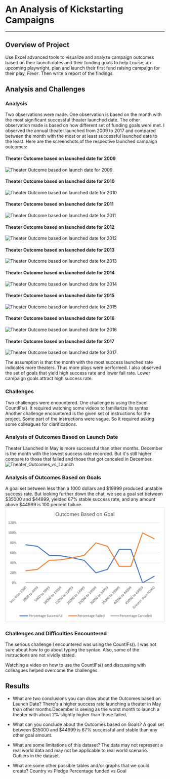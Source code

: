 # An Analysis of Kickstarting Campaigns

***

## Overview of Project

Use Excel advanced tools to visualize and analyze campaign outcomes based on their launch dates and their funding goals to help Louise, an upcoming playwright, plan and launch their first fund raising campaign for their play, *Fever*. Then write a report of the findings.

## Analysis and Challenges

### Analysis

Two observations were made. One observation is based on the month with the most significant successful theater launched date. The other observation made is based on how different set of funding goals were met. I observed the annual theater launched from 2009 to 2017 and compared between the month with the most or at least successful launched date to the least. Here are the screenshots of the respective launched campaign outcomes:

#### Theater Outcome based on launched date for 2009

![Theater Outcome based on launch date for 2009](..\Resources\TheaterOutcomebasedonlauncheddatefor2009).

#### Theater Outcome based on launched date for 2010

![Theater Outcome based on launched date for 2010](\Resources\TheaterOutcomebasedonlauncheddatefor2010.png)

#### Theater Outcome based on launched date for 2011

![Theater Outcome based on launched date for 2011](\Resources\TheaterOutcomebasedonlauncheddatefor2011.png)

#### Theater Outcome based on launched date for 2012

![Theater Outcome based on launched date for 2012](\Resources\TheaterOutcomebasedonlauncheddatefor2012.png)

#### Theater Outcome based on launched date for 2013

![Theater Outcome based on launched date for 2013](\Resources\TheaterOutcomebasedonlauncheddatefor2013.png)

#### Theater Outcome based on launched date for 2014

![Theater Outcome based on launched date for 2014](\Resources\TheaterOutcomebasedonlauncheddatefor2014.png)

#### Theater Outcome based on launched date for 2015

![Theater Outcome based on launched date for 2015](\Resources\TheaterOutcomebasedonlauncheddatefor2015.png)

#### Theater Outcome based on launched date for 2016

![Theater Outcome based on launched date for 2016](\Resources\TheaterOutcomebasedonlauncheddatefor2016.png)

#### Theater Outcome based on launched date for 2017

![Theater Outcome based on launched date for 2017](\Resources\TheaterOutcomebasedonlauncheddatefor2017.png).

The assumption is that the month with the most success launched rate indicates more theaters. Thus more plays were performed. I also observed the set of goals that yield high success rate and lower fail rate. Lower campaign goals attract high success rate.

### Challenges

Two challenges were encountered. One challenge is using the Excel CountIFs(). It required watching some videos to familiarize its syntax. Another challenge encountered is the given set of instructions for the project. Some part of the instructions were vague. So it required asking some colleagues for clarifications.

### Analysis of Outcomes Based on Launch Date

Theater Launched in May is more successful than other months. December is the month with the lowest success rate recorded. But it's still higher compare to those that failed and those that got canceled in December.
![Theater_Outcomes_vs_Launch](https://user-images.githubusercontent.com/69058584/103737594-17fd8700-4fb8-11eb-8c3b-e57581ab8c75.png)

### Analysis of Outcomes Based on Goals

A goal set between less than a 1000 dollars and $19999 produced unstable success rate. But looking further down the chat, we see a goal set between $35000 and $44999, yielded 67% stable success rate, and any amount above $44999 is 100 percent failure.
![Outcomes_vs_Goals](\Resources\Outcomes_vs_Goals.png)

### Challenges and Difficulties Encountered

The serious challenge I encountered was using the CountIFs(). I was not sure about how to go about typing the syntax. Also, some of the instructions are not vividly stated.

Watching a video on how to use the CountIFs() and discussing with colleagues helped overcome the challenges.

## Results

- What are two conclusions you can draw about the Outcomes based on Launch Date?
There's a higher success rate launching a theater in May than other months.December is seeing as the worst month to launch a theater with about 2% slightly higher than those failed.

- What can you conclude about the Outcomes based on Goals?
A goal set between $35000 and $44999 is 67% successful and stable than any other goal amount.

- What are some limitations of this dataset?
The data may not represent a real world data and may not be applicable to real world scenario. Outliers in the dataset.

- What are some other possible tables and/or graphs that we could create?
Country vs Pledge
Percentage funded vs Goal
